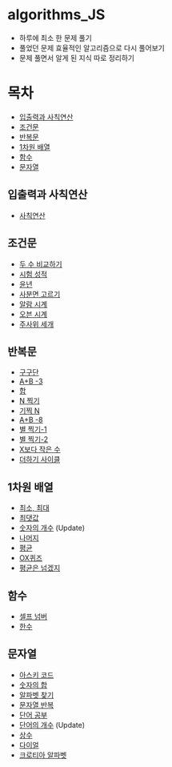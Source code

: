 # algorithms_JS

-   하루에 최소 한 문제 풀기
-   풀었던 문제 효율적인 알고리즘으로 다시 풀어보기
-   문제 풀면서 알게 된 지식 따로 정리하기

# 목차

-   [입출력과 사칙연산](#입출력과-사칙연산)
-   [조건문](#조건문)
-   [반복문](#반복문)
-   [1차원 배열](#1차원-배열)
-   [함수](#함수)
-   [문자열](#문자열)

## 입출력과 사칙연산

-   [사칙연산](BaekJoon_Algorithms/10869/app.js)

## 조건문

-   [두 수 비교하기](BaekJoon_Algorithms/1330/app.js)
-   [시험 성적](BaekJoon_Algorithms/9498/app.js)
-   [윤년](BaekJoon_Algorithms/2753/app.js)
-   [사분면 고르기](BaekJoon_Algorithms/14681/app.js)
-   [알람 시계](BaekJoon_Algorithms/2884/app.js)
-   [오븐 시계](BaekJoon_Algorithms/2525/app.js)
-   [주사위 세개](BaekJoon_Algorithms/2480/app.js)

## 반복문

-   [구구단](BaekJoon_Algorithms/2739/app.js)
-   [A+B -3](BaekJoon_Algorithms/10950/app.js)
-   [합](BaekJoon_Algorithms/8393/app.js)
-   [N 찍기](BaekJoon_Algorithms/2741/app.js)
-   [기찍 N](BaekJoon_Algorithms/2742/app.js)
-   [A+B -8](BaekJoon_Algorithms/11021/app.js)
-   [별 찍기-1](BaekJoon_Algorithms/2438/app.js)
-   [별 찍기-2](BaekJoon_Algorithms/2439/app.js)
-   [X보다 작은 수](BaekJoon_Algorithms/10871/app.js)
-   [더하기 사이클](BaekJoon_Algorithms/1110/app.js)

## 1차원 배열

-   [최소, 최대](BaekJoon_Algorithms/10818/app.js)
-   [최댓값](BaekJoon_Algorithms/2562/app.js)
-   [숫자의 개수](BaekJoon_Algorithms/2577/app.js) (Update)
-   [나머지](BaekJoon_Algorithms/3052/app.js)
-   [평균](BaekJoon_Algorithms/1546/app.js)
-   [OX퀴즈](BaekJoon_Algorithms/8958/app.js)
-   [평균은 넘겠지](BaekJoon_Algorithms/4344/app.js)

## 함수

-   [셀프 넘버](BaekJoon_Algorithms/4673/app.js)
-   [한수](BaekJoon_Algorithms/1065/app.js)

## 문자열

-   [아스키 코드](BaekJoon_Algorithms/11654/app.js)
-   [숫자의 합](BaekJoon_Algorithms/11720/app.js)
-   [알파벳 찾기](BaekJoon_Algorithms/10809/app.js)
-   [문자열 반복](BaekJoon_Algorithms/2675/app.js)
-   [단어 공부](BaekJoon_Algorithms/1157/app.js)
-   [단어의 개수](BaekJoon_Algorithms/1152/app.js) (Update)
-   [상수](BaekJoon_Algorithms/2908/app.js)
-   [다이얼](BaekJoon_Algorithms/5622/app.js)
-   [크로티아 알파벳](BaekJoon_Algorithms/2941/app.js)
